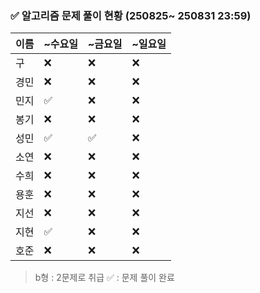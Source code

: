 ### ✅ 알고리즘 문제 풀이 현황 (250825~ 250831 23:59)

| 이름   | ~수요일 | ~금요일 | ~일요일 | 
|--------|--------|--------|--------|
| 구     | ❌      | ❌     | ❌     | 
| 경민   | ❌      | ❌     | ❌     |
| 민지   | ✅      | ❌     | ❌     | 
| 봉기   | ❌      | ❌     | ❌     |
| 성민   | ✅      | ✅     | ❌     |
| 소연   | ❌      | ❌     | ❌     | 
| 수희   | ❌      | ❌     | ❌     |
| 용훈   | ❌      | ❌     | ❌     |
| 지선   | ❌      | ❌     | ❌     |
| 지현   | ✅      | ❌     | ❌     |
| 호준   | ❌      | ❌     | ❌     | 

> b형 : 2문제로 취급
> ✅ : 문제 풀이 완료
